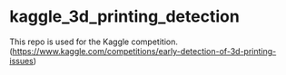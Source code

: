 # kaggle_3d_printing_detection
This repo is used for the Kaggle competition. (https://www.kaggle.com/competitions/early-detection-of-3d-printing-issues)
